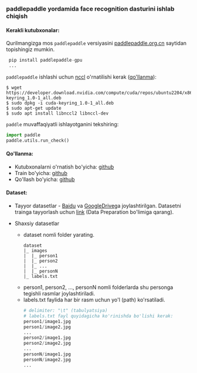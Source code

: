 ### paddlepaddle yordamida face recognition dasturini ishlab chiqish

#### **Kerakli kutubxonalar:**
Qurilmangizga mos ```paddlepaddle``` versiyasini [paddlepaddle.org.cn](https://www.paddlepaddle.org.cn/en/install/quick?docurl=/documentation/docs/en/install/pip/linux-pip_en.html) saytidan topishingiz mumkin.
```python
 pip install paddlepaddle-gpu
 ...
```

```paddlepaddle``` ishlashi uchun [nccl](https://developer.nvidia.com/nccl/nccl-download) o'rnatilishi kerak ([qo'llanma](https://docs.nvidia.com/deeplearning/nccl/install-guide/index.html)):

```shell
$ wget https://developer.download.nvidia.com/compute/cuda/repos/ubuntu2204/x86_64/cuda-keyring_1.0-1_all.deb
$ sudo dpkg -i cuda-keyring_1.0-1_all.deb
$ sudo apt-get update
$ sudo apt install libnccl2 libnccl-dev
```

```paddle``` muvaffaqiyatli ishlayotganini tekshiring:

```python
import paddle
paddle.utils.run_check()
```

#### **Qo'llanma:**
* Kutubxonalarni o'rnatish bo'yicha: [github](https://github.com/PaddlePaddle/PaddleDetection/blob/release/2.1/docs/tutorials/INSTALL.md)
* Train bo'yicha: [github](https://github.com/PaddlePaddle/PaddleDetection/blob/release/2.1/docs/tutorials/INSTALL.md)
* Qo'llash bo'yicha: [github](https://github.com/PaddlePaddle/PaddleDetection/blob/release/2.1/docs/tutorials/INSTALL.md)

#### **Dataset:**
* Tayyor datasetlar - [Baidu](https://github.com/deepinsight/insightface/tree/master/recognition/_datasets_) va [GoogleDrive](https://github.com/deepinsight/insightface/tree/master/recognition/_datasets_)ga joylashtirilgan.
  Datasetni trainga tayyorlash uchun [link](https://github.com/deepinsight/insightface/tree/master/recognition/arcface_paddle#3-data-preparation) (Data Preparation bo'limiga qarang).

* Shaxsiy datasetlar
   - dataset nomli folder yarating.
     ```console
     dataset
     |_ images
     |  |_ person1
     |  |_ person2
     |  |_ ...
     |  |_ personN
     |_ labels.txt
     ```
   - person1, person2, ..., personN nomli folderlarda shu personga tegishli rasmlar joylashtiriladi.
   - labels.txt faylida har bir rasm uchun yo'l (path) ko'rsatiladi.
     ```python
     # delimiter: "\t" (tabulyatsiya)
     # labels.txt fayl quyidagicha ko'rinishda bo'lishi kerak:
     person1/image1.jpg
     person1/image2.jpg
     ...
     person2/image1.jpg
     person2/image2.jpg
     ...
     personN/image1.jpg
     personN/image2.jpg
     ...
     ```
  
  
